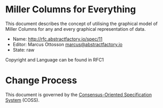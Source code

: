 # Miller Columns for Everything

This document describes the concept of utilising the graphical model of Miller Columns for any and every graphical representation of data.

* Name: http://rfc.abstractfactory.io/spec/11
* Editor: Marcus Ottosson <marcus@abstractfactory.io>
* State: raw

Copyright and Language can be found in RFC1

# Change Process

This document is governed by the [Consensus-Oriented Specification System](http://www.digistan.org/spec:1/COSS) (COSS).